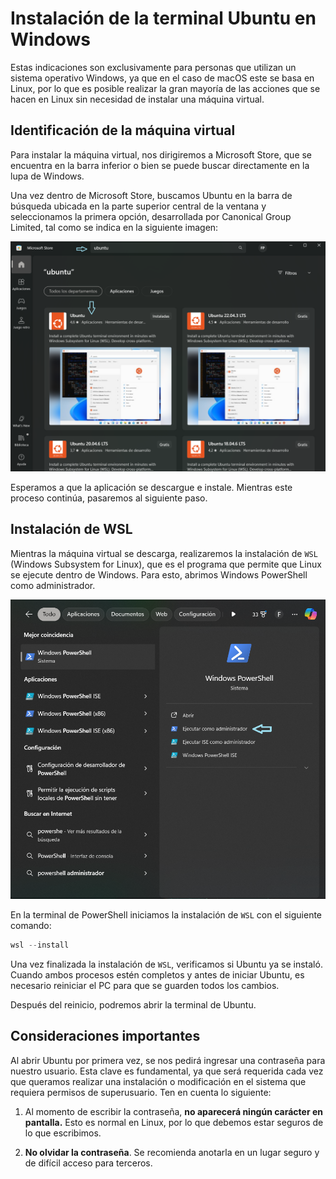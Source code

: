 # Instalación de la terminal Ubuntu en Windows

Estas indicaciones son exclusivamente para personas que utilizan un sistema operativo Windows, ya que en el caso de macOS este se basa en Linux, por lo que es posible realizar la gran mayoría de las acciones que se hacen en Linux sin necesidad de instalar una máquina virtual.

## Identificación de la máquina virtual
Para instalar la máquina virtual, nos dirigiremos a Microsoft Store, que se encuentra en la barra inferior o bien se puede buscar directamente en la lupa de Windows.

Una vez dentro de Microsoft Store, buscamos Ubuntu en la barra de búsqueda ubicada en la parte superior central de la ventana y seleccionamos la primera opción, desarrollada por Canonical Group Limited, tal como se indica en la siguiente imagen:

![Microsoft Store](Imagenes/Linux/busqueda_Linux.png)

Esperamos a que la aplicación se descargue e instale. Mientras este proceso continúa, pasaremos al siguiente paso.

## Instalación de WSL

Mientras la máquina virtual se descarga, realizaremos la instalación de `WSL` (Windows Subsystem for Linux), que es el programa que permite que Linux se ejecute dentro de Windows. Para esto, abrimos Windows PowerShell como administrador.

![Windows Powershell](Imagenes/Linux/Powershell1.png)

En la terminal de PowerShell iniciamos la instalación de `WSL` con el siguiente comando:

```powershell
wsl --install
```

Una vez finalizada la instalación de `WSL`, verificamos si Ubuntu ya se instaló. Cuando ambos procesos estén completos y antes de iniciar Ubuntu, es necesario reiniciar el PC para que se guarden todos los cambios.

Después del reinicio, podremos abrir la terminal de Ubuntu.

## **Consideraciones importantes**
Al abrir Ubuntu por primera vez, se nos pedirá ingresar una contraseña para nuestro usuario. Esta clave es fundamental, ya que será requerida cada vez que queramos realizar una instalación o modificación en el sistema que requiera permisos de superusuario. Ten en cuenta lo siguiente:

1) Al momento de escribir la contraseña, **no aparecerá ningún carácter en pantalla.** Esto es normal en Linux, por lo que debemos estar seguros de lo que escribimos.

2) **No olvidar la contraseña**. Se recomienda anotarla en un lugar seguro y de difícil acceso para terceros.

